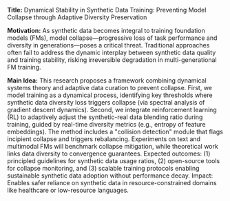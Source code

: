 **Title:** Dynamical Stability in Synthetic Data Training: Preventing Model Collapse through Adaptive Diversity Preservation  

**Motivation:** As synthetic data becomes integral to training foundation models (FMs), model collapse—progressive loss of task performance and diversity in generations—poses a critical threat. Traditional approaches often fail to address the dynamic interplay between synthetic data quality and training stability, risking irreversible degradation in multi-generational FM training.  

**Main Idea:** This research proposes a framework combining dynamical systems theory and adaptive data curation to prevent collapse. First, we model training as a dynamical process, identifying key thresholds where synthetic data diversity loss triggers collapse (via spectral analysis of gradient descent dynamics). Second, we integrate reinforcement learning (RL) to adaptively adjust the synthetic-real data blending ratio during training, guided by real-time diversity metrics (e.g., entropy of feature embeddings). The method includes a "collision detection" module that flags incipient collapse and triggers rebalancing. Experiments on text and multimodal FMs will benchmark collapse mitigation, while theoretical work links data diversity to convergence guarantees. Expected outcomes: (1) principled guidelines for synthetic data usage ratios, (2) open-source tools for collapse monitoring, and (3) scalable training protocols enabling sustainable synthetic data adoption without performance decay. Impact: Enables safer reliance on synthetic data in resource-constrained domains like healthcare or low-resource languages.
